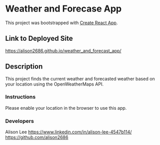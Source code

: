 # Weather and Forecase App

This project was bootstrapped with [Create React App](https://github.com/facebook/create-react-app).

## Link to Deployed Site

https://alison2686.github.io/weather_and_forecast_app/

## Description

This project finds the current weather and forecasted weather based on your location using the OpenWeatherMaps API. 

### Instructions

Please enable your location in the browser to use this app.

### Developers

Alison Lee 
https://www.linkedin.com/in/alison-lee-4547b114/
https://github.com/alison2686
